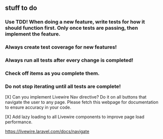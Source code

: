 ## stuff to do
### Use TDD! When doing a new feature, write tests for how it should function first. Only once tests are passing, then implement the feature.
### Always create test coverage for new features!
### Always run all tests after every change is completed!
### Check off items as you complete them.
### Do not stop iterating until all tests are complete!

[X] Can you implement Livewire Nav directive? Do it on all buttons that navigate the user to any page. Please fetch this webpage for documentation to ensure accuracy in your code.

[X] Add lazy loading to all Livewire components to improve page load performance.

https://livewire.laravel.com/docs/navigate